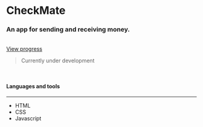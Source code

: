 # CheckMate
### An app for sending and receiving money.  
<br/>
<a href="https://ahbenn86.github.io/checkmate/">View progress</a>
<!-- ![Insert Image Link Here]() -->

> Currently under development 

<br/>

#### Languages and tools 
---

* HTML
* CSS
* Javascript

